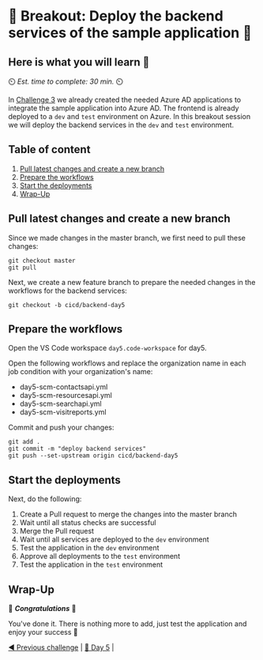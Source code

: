 # 💎 Breakout: Deploy the backend services of the sample application 💎

## Here is what you will learn 🎯

⏲️ _Est. time to complete: 30 min._ ⏲️

In [Challenge 3](./03-challenge.md) we already created the needed Azure AD applications to integrate the sample application into Azure AD. 
The frontend is already deployed to a `dev` and `test` environment on Azure. In this breakout session we will deploy the backend services in the `dev` and `test` environment.

## Table of content 

1. [Pull latest changes and create a new branch](#pull-latest-changes-and-create-a-new-branch)
2. [Prepare the workflows](#prepare-the-workflows)
3. [Start the deployments](#start-the-deployments)
4. [Wrap-Up](#wrap-up)

## Pull latest changes and create a new branch

Since we made changes in the master branch, we first need to pull these changes:

```Shell
git checkout master
git pull
```

Next, we create a new feature branch to prepare the needed changes in the workflows for the backend services:

```Shell
git checkout -b cicd/backend-day5
```

## Prepare the workflows

Open the VS Code workspace `day5.code-workspace` for day5. 

Open the following workflows and replace the organization name in
each job condition with your organization's name:

- day5-scm-contactsapi.yml
- day5-scm-resourcesapi.yml
- day5-scm-searchapi.yml
- day5-scm-visitreports.yml

Commit and push your changes:

```Shell
git add .
git commit -m "deploy backend services"
git push --set-upstream origin cicd/backend-day5
```

## Start the deployments

Next, do the following:

1. Create a Pull request to merge the changes into the master branch
2. Wait until all status checks are successful
3. Merge the Pull request
4. Wait until all services are deployed to the `dev` environment
5. Test the application in the `dev` environment
6. Approve all deployments to the `test` environment
7. Test the application in the `test` environment

## Wrap-Up

🎉 **_Congratulations_** 🎉

You've done it. There is nothing more to add, just test the application and enjoy your success 🥳

[◀ Previous challenge](./challenge-3.md) | [🔼 Day 5](../README.md) |
